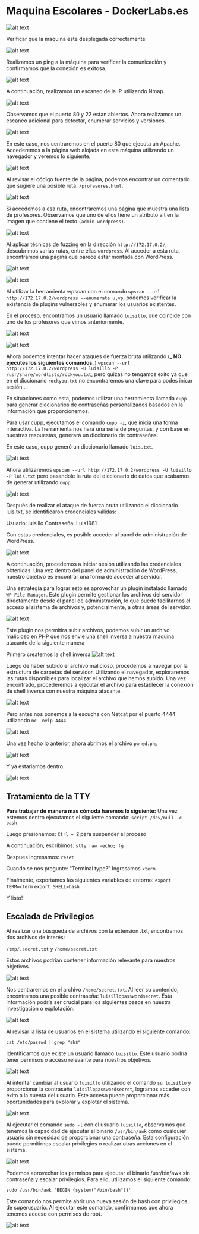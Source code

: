 # Maquina Escolares - DockerLabs.es

![alt text](ImagenesMaquinaEscolares/image.png)

Verificar que la maquina este desplegada correctamente

![alt text](ImagenesMaquinaEscolares/image-1.png)

Realizamos un ping a la máquina para verificar la comunicación y confirmamos que la conexión es exitosa.

![alt text](ImagenesMaquinaEscolares/image-4.png)

A continuación, realizamos un escaneo de la IP utilizando Nmap.

![alt text](ImagenesMaquinaEscolares/image-5.png)

Observamos que el puerto 80 y 22 estan abiertos. Ahora realizamos un escaneo adicional para detectar, enumerar servicios y versiones.

![alt text](ImagenesMaquinaEscolares/image-6.png)

En este caso, nos centraremos en el puerto 80 que ejecuta un Apache. Accederemos a la página web alojada en esta máquina utilizando un navegador y veremos lo siguiente.

![alt text](ImagenesMaquinaEscolares/image-7.png)

Al revisar el código fuente de la página, podemos encontrar un comentario que sugiere una posible ruta: `/profesores.html`.

![alt text](ImagenesMaquinaEscolares/image-8.png)

Si accedemos a esa ruta, encontraremos una página que muestra una lista de profesores. Observamos que uno de ellos tiene un atributo alt en la imagen que contiene el texto `(admin wordpress)`.

![alt text](ImagenesMaquinaEscolares/image-9.png)

Al aplicar técnicas de fuzzing en la dirección `http://172.17.0.2/`, descubrimos varias rutas, entre ellas `wordpress`. Al acceder a esta ruta, encontramos una página que parece estar montada con WordPress.

![alt text](ImagenesMaquinaEscolares/image-2.png)

![alt text](ImagenesMaquinaEscolares/image-10.png)

Al utilizar la herramienta wpscan con el comando `wpscan --url http://172.17.0.2/wordpress --enumerate u,vp`, podemos verificar la existencia de plugins vulnerables y enumerar los usuarios existentes.

En el proceso, encontramos un usuario llamado `luisillo`, que coincide con uno de los profesores que vimos anteriormente.

![alt text](ImagenesMaquinaEscolares/image-11.png)

![alt text](ImagenesMaquinaEscolares/image-12.png)

Ahora podemos intentar hacer ataques de fuerza bruta utilizando (**_ NO ejecutes los siguientes comandos_**) `wpscan --url http://172.17.0.2/wordpress -U luisillo -P /usr/share/wordlists/rockyou.txt`, pero quizas no tengamos exito ya que en el diccionario `rockyou.txt` no encontraremos una clave para podes inicar sesión...

En situaciones como esta, podemos utilizar una herramienta llamada `cupp` para generar diccionarios de contraseñas personalizados basados en la información que proporcionemos.

Para usar cupp, ejecutamos el comando `cupp -i`, que inicia una forma interactiva. La herramienta nos hará una serie de preguntas, y con base en nuestras respuestas, generará un diccionario de contraseñas.

En este caso, cupp generó un diccionario llamado `luis.txt`.

![alt text](ImagenesMaquinaEscolares/image-14.png)

Ahora utilizaremos `wpscan --url http://172.17.0.2/wordpress -U luisillo -P luis.txt` pero pasandole la ruta del diccionario de datos que acabamos de generar utilizando `cupp`

![alt text](ImagenesMaquinaEscolares/image-15.png)

Después de realizar el ataque de fuerza bruta utilizando el diccionario luis.txt, se identificaron credenciales válidas:

Usuario: luisillo
Contraseña: Luis1981

Con estas credenciales, es posible acceder al panel de administración de WordPress.

![alt text](ImagenesMaquinaEscolares/image-16.png)

A continuación, procedemos a iniciar sesión utilizando las credenciales obtenidas. Una vez dentro del panel de administración de WordPress, nuestro objetivo es encontrar una forma de acceder al servidor.

Una estrategia para lograr esto es aprovechar un plugin instalado llamado `WP File Manager`. Este plugin permite gestionar los archivos del servidor directamente desde el panel de administración, lo que puede facilitarnos el acceso al sistema de archivos y, potencialmente, a otras áreas del servidor.

![alt text](ImagenesMaquinaEscolares/image-17.png)

Este plugin nos permitira subir archivos, podemos subir un archivo malicioso en PHP que nos envie una shell inversa a nuestra maquina atacante de la siguiente manera

Primero createmos la shell inversa
![alt text](ImagenesMaquinaEscolares/image-18.png)

Luego de haber subido el archivo malicioso, procedemos a navegar por la estructura de carpetas del servidor. Utilizando el navegador, exploraremos las rutas disponibles para localizar el archivo que hemos subido. Una vez encontrado, procederemos a ejecutar el archivo para establecer la conexión de shell inversa con nuestra máquina atacante.

![alt text](ImagenesMaquinaEscolares/image-19.png)

Pero antes nos ponemos a la escucha con Netcat por el puerto 4444 utilizando `nc -nvlp 4444`

![alt text](ImagenesMaquinaEscolares/image-21.png)

Una vez hecho lo anterior, ahora abrimos el archivo `pwned.php`

![alt text](ImagenesMaquinaEscolares/image-20.png)

Y ya estariamos dentro.

![alt text](ImagenesMaquinaEscolares/image-22.png)

## Tratamiento de la TTY

**Para trabajar de manera mas cómoda haremos lo siguiente:**
Una vez estemos dentro ejecutamos el siguiente comando: `script /dev/null -c bash`

Luego presionamos: `Ctrl + Z` para suspender el proceso

A continuación, escribimos: `stty raw -echo; fg`

Despues ingresamos: `reset`

Cuando se nos pregunte: "Terminal type?" Ingresamos `xterm`.

Finalmente, exportamos las siguientes variables de entorno: `export TERM=xterm` `export SHELL=bash`

Y listo!

## Escalada de Privilegios

Al realizar una búsqueda de archivos con la extensión .txt, encontramos dos archivos de interés:

`/tmp/.secret.txt` y
`/home/secret.txt`

Estos archivos podrían contener información relevante para nuestros objetivos.

![alt text](ImagenesMaquinaEscolares/image-23.png)

Nos centraremos en el archivo `/home/secret.txt`. Al leer su contenido, encontramos una posible contraseña: `luisillopasswordsecret`. Esta información podría ser crucial para los siguientes pasos en nuestra investigación o explotación.

![alt text](ImagenesMaquinaEscolares/image-24.png)

Al revisar la lista de usuarios en el sistema utilizando el siguiente comando:

`cat /etc/passwd | grep "sh$"`

Identificamos que existe un usuario llamado `luisillo`. Este usuario podría tener permisos o acceso relevante para nuestros objetivos.

![alt text](ImagenesMaquinaEscolares/image-25.png)

Al intentar cambiar al usuario `luisillo` utilizando el comando `su luisillo` y proporcionar la contraseña `luisillopasswordsecret`, logramos acceder con éxito a la cuenta del usuario. Este acceso puede proporcionar más oportunidades para explorar y explotar el sistema.

![alt text](ImagenesMaquinaEscolares/image-26.png)

Al ejecutar el comando `sudo -l` con el usuario `luisillo`, observamos que tenemos la capacidad de ejecutar el binario `/usr/bin/awk` como cualquier usuario sin necesidad de proporcionar una contraseña. Esta configuración puede permitirnos escalar privilegios o realizar otras acciones en el sistema.

![alt text](ImagenesMaquinaEscolares/image-27.png)

Podemos aprovechar los permisos para ejecutar el binario /usr/bin/awk sin contraseña y escalar privilegios. Para ello, utilizamos el siguiente comando:

`sudo /usr/bin/awk 'BEGIN {system("/bin/bash")}'`

Este comando nos permite abrir una nueva sesión de bash con privilegios de superusuario. Al ejecutar este comando, confirmamos que ahora tenemos acceso con permisos de root.

![alt text](ImagenesMaquinaEscolares/image-28.png)
